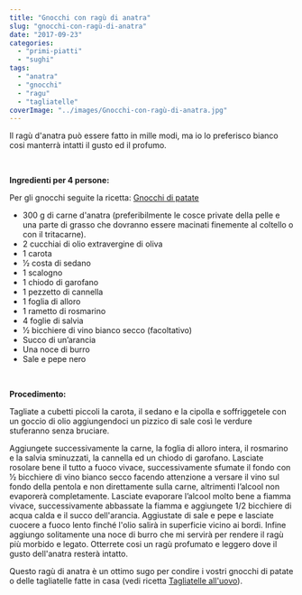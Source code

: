 ```yaml
---
title: "Gnocchi con ragù di anatra"
slug: "gnocchi-con-ragù-di-anatra"
date: "2017-09-23"
categories: 
  - "primi-piatti"
  - "sughi"
tags: 
  - "anatra"
  - "gnocchi"
  - "ragu"
  - "tagliatelle"
coverImage: "../images/Gnocchi-con-ragù-di-anatra.jpg"
---
```


Il ragù d'anatra può essere fatto in mille modi, ma io lo preferisco bianco cosi manterrà intatti il gusto ed il profumo.

 

**Ingredienti per 4 persone:**

Per gli gnocchi seguite la ricetta: [Gnocchi di patate](https://cucinadalnord.it/gnocchi-di-patate/)

- 300 g di carne d'anatra (preferibilmente le cosce private della pelle e una parte di grasso che dovranno essere macinati finemente al coltello o con il tritacarne).
- 2 cucchiai di olio extravergine di oliva
- 1 carota
- 1⁄2 costa di sedano
- 1 scalogno
- 1 chiodo di garofano
- 1 pezzetto di cannella
- 1 foglia di alloro
- 1 rametto di rosmarino
- 4 foglie di salvia
- 1⁄2 bicchiere di vino bianco secco (facoltativo)
- Succo di un’arancia
- Una noce di burro
- Sale e pepe nero

 

**Procedimento:**

Tagliate a cubetti piccoli la carota, il sedano e la cipolla e soffriggetele con un goccio di olio aggiungendoci un pizzico di sale così le verdure stuferanno senza bruciare.

Aggiungete successivamente la carne, la foglia di alloro intera, il rosmarino e la salvia sminuzzati, la cannella ed un chiodo di garofano. Lasciate rosolare bene il tutto a fuoco vivace, successivamente sfumate il fondo con 1⁄2 bicchiere di vino bianco secco facendo attenzione a versare il vino sul fondo della pentola e non direttamente sulla carne, altrimenti l’alcool non evaporerà completamente. Lasciate evaporare l’alcool molto bene a fiamma vivace, successivamente abbassate la fiamma e aggiungete 1/2 bicchiere di acqua calda e il succo dell'arancia. Aggiustate di sale e pepe e lasciate cuocere a fuoco lento finché l'olio salirà in superficie vicino ai bordi. Infine aggiungo solitamente una noce di burro che mi servirà per rendere il ragù più morbido e legato. Otterrete cosi un ragù profumato e leggero dove il gusto dell'anatra resterà intatto.

Questo ragù di anatra è un ottimo sugo per condire i vostri gnocchi di patate o delle tagliatelle fatte in casa (vedi ricetta [Tagliatelle all'uovo](https://cucinadalnord.it/pasta-uovo-fatta-in-casa/)).

